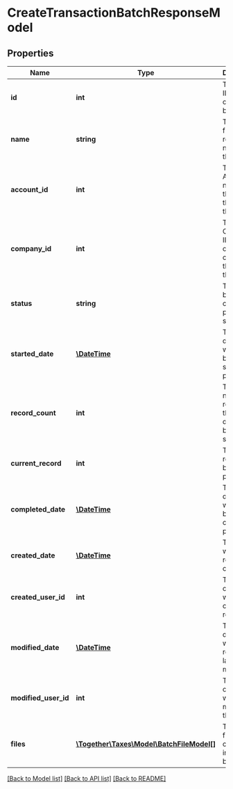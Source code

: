 # CreateTransactionBatchResponseModel

## Properties
Name | Type | Description | Notes
------------ | ------------- | ------------- | -------------
**id** | **int** | The unique ID number of this batch. | [optional] 
**name** | **string** | The user-friendly readable name for this batch. | 
**account_id** | **int** | The Account ID number of the account that owns this batch. | [optional] 
**company_id** | **int** | The Company ID number of the company that owns this batch. | [optional] 
**status** | **string** | This batch&#39;s current processing status | [optional] 
**started_date** | [**\DateTime**](\DateTime.md) | The date/time when this batch started processing | [optional] 
**record_count** | **int** | The number of records in this batch; determined by the server | [optional] 
**current_record** | **int** | The current record being processed | [optional] 
**completed_date** | [**\DateTime**](\DateTime.md) | The date/time when this batch was completely processed | [optional] 
**created_date** | [**\DateTime**](\DateTime.md) | The date when this record was created. | [optional] 
**created_user_id** | **int** | The User ID of the user who created this record. | [optional] 
**modified_date** | [**\DateTime**](\DateTime.md) | The date/time when this record was last modified. | [optional] 
**modified_user_id** | **int** | The user ID of the user who last modified this record. | [optional] 
**files** | [**\Together\Taxes\Model\BatchFileModel[]**](BatchFileModel.md) | The list of files contained in this batch. | [optional] 

[[Back to Model list]](../README.md#documentation-for-models) [[Back to API list]](../README.md#documentation-for-api-endpoints) [[Back to README]](../README.md)


